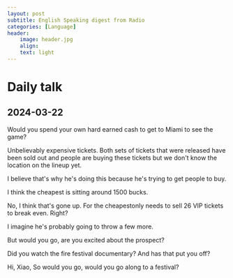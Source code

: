 ```yaml
---
layout: post
subtitle: English Speaking digest from Radio
categories: [Language]
header:
    image: header.jpg
    align:
    text: light
---
```


# Daily talk

## 2024-03-22

Would you spend your own hard earned cash to get to Miami to see the game?

Unbelievably expensive tickets. Both sets of tickets that were released have been
sold out and people are buying these tickets but we don't know the location on the
lineup yet.

I believe that's why he's doing this because he's trying to get people to buy.

I think the cheapest is sitting around 1500 bucks.

No, I think that's gone up. For the cheapestonly needs to sell 26 VIP tickets to break even. Right?

I imagine he's probably going to throw a few more.

But would you go, are you excited about the prospect?

Did you watch the fire festival documentary? And has that put you off?

Hi, Xiao, So would you go, would you go along to a festival?